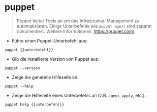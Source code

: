 # puppet

> Puppet bietet Tools an um das Infrastruktur-Management zu automatisieren.
> Einige Unterbefehle wie `puppet agent` sind separat dokumentiert.
> Weitere Informationen: <https://puppet.com/>.

- Führe einen Puppet-Unterbefehl aus:

`puppet {{unterbefehl}}`

- Gib die installierte Version von Puppet aus:

`puppet --version`

- Zeige die generelle Hilfeseite an:

`puppet --help`

- Zeige die Hilfeseite eines Unterbefehls an (z.B. `agent`, `apply`, etc.):

`puppet help {{unterbefehl}}`
